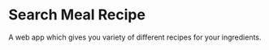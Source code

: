 # Search Meal Recipe
 A web app which gives you variety of different recipes for your ingredients. 
